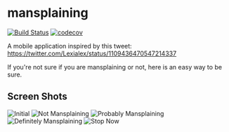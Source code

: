 # mansplaining

[![Build Status](https://app.bitrise.io/app/88e34b3211180adc/status.svg?token=Gp3mFp5NFdU5GHA0sbYonw&branch=master)](https://app.bitrise.io/app/88e34b3211180adc)
[![codecov](https://codecov.io/gh/ariedov/flutter_are_you_mansplaining/branch/master/graph/badge.svg)](https://codecov.io/gh/ariedov/flutter_are_you_mansplaining)

A mobile application inspired by this tweet: https://twitter.com/Lexialex/status/1109436470547214337

If you're not sure if you are mansplaining or not, here is an easy way to be sure.

## Screen Shots

![Initial](screenshots/mansplaining_initial.png)
![Not Mansplaining](screenshots/not_mansplaining.png)
![Probably Mansplaining](screenshots/mansplaining_initial.png)
![Definitely Mansplaining](screenshots/definitely_mansplaining.png)
![Stop Now](screenshots/stop_now.png)